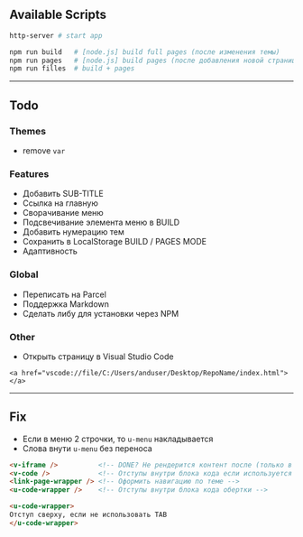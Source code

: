 
## Available Scripts
```bash
http-server # start app
```

```bash
npm run build   # [node.js] build full pages (после изменения темы)
npm run pages   # [node.js] build pages (после добавления новой страницы)
npm run filles  # build + pages
```

---

## Todo

### Themes
- remove `var`

### Features
- Добавить SUB-TITLE
- Ссылка на главную
- Сворачивание меню
- Подсвечивание элемента меню в BUILD
- Добавить нумерацию тем
- Сохранить в LocalStorage BUILD / PAGES MODE
- Адаптивность

### Global
- Переписать на Parcel
- Поддержка Markdown
- Сделать либу для установки через NPM

### Other
- Открыть страницу в Visual Studio Code
```
<a href="vscode://file/C:/Users/anduser/Desktop/RepoName/index.html"></a>
```

---

## Fix
- Если в меню 2 строчки, то `u-menu` накладывается
- Слова внути `u-menu` без переноса

```html
<v-iframe />          <!-- DONE? Не рендерится контент после (только в webnotes) -->
<v-code />            <!-- Отступы внутри блока кода если используется `<em>` или другие теги в начале -->
<link-page-wrapper /> <!-- Оформить навигацию по теме -->
<u-code-wrapper />    <!-- Отступы внутри блока кода обертки -->
```

```html
<u-code-wrapper>
Отступ сверху, если не использовать TAB
</u-code-wrapper>
```
